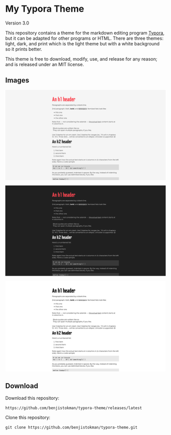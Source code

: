 # My Typora Theme

Version 3.0

This repository contains a theme for the markdown editing program [Typora](https://typora.io/), but it can be adapted for other programs or HTML.  There are three themes: light, dark, and print which is the light theme but with a white background so it prints better.

This theme is free to download, modify, use, and release for any reason; and is released under an MIT license.

## Images

![light](light.png)

![dark](dark.png)

![print](print.png)

## Download

Download this repository:

```
https://github.com/benjistokman/typora-theme/releases/latest
```

Clone this repository:

```
git clone https://github.com/benjistokman/typora-theme.git
```